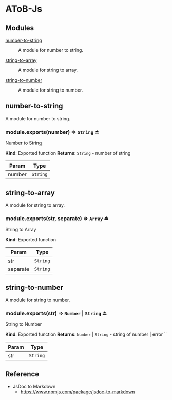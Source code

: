 # AToB-Js

## Modules

<dl>
<dt><a href="#module_number-to-string">number-to-string</a></dt>
<dd><p>A module for number to string.</p>
</dd>
<dt><a href="#module_string-to-array">string-to-array</a></dt>
<dd><p>A module for string to array.</p>
</dd>
<dt><a href="#module_string-to-number">string-to-number</a></dt>
<dd><p>A module for string to number.</p>
</dd>
</dl>

<a name="module_number-to-string"></a>

## number-to-string
A module for number to string.

<a name="exp_module_number-to-string--module.exports"></a>

### module.exports(number) ⇒ <code>String</code> ⏏
Number to String

**Kind**: Exported function
**Returns**: <code>String</code> - number of string

| Param | Type |
| --- | --- |
| number | <code>String</code> |

<a name="module_string-to-array"></a>

## string-to-array
A module for string to array.

<a name="exp_module_string-to-array--module.exports"></a>

### module.exports(str, separate) ⇒ <code>Array</code> ⏏
String to Array

**Kind**: Exported function

| Param | Type |
| --- | --- |
| str | <code>String</code> |
| separate | <code>String</code> |

<a name="module_string-to-number"></a>

## string-to-number
A module for string to number.

<a name="exp_module_string-to-number--module.exports"></a>

### module.exports(str) ⇒ <code>Number</code> \| <code>String</code> ⏏
String to Number

**Kind**: Exported function
**Returns**: <code>Number</code> \| <code>String</code> - string of number | error ``

| Param | Type |
| --- | --- |
| str | <code>String</code> |

## Reference
- JsDoc to Markdown
    - https://www.npmjs.com/package/jsdoc-to-markdown